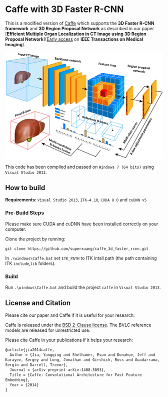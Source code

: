 # Caffe with 3D Faster R-CNN
This is a modified version of [Caffe](https://github.com/BVLC/caffe) which supports the **3D Faster R-CNN framework** and **3D Region Proposal Network** as described in our paper [**Efficient Multiple Organ Localization in CT Image using 3D Region Proposal Network**]([Early access](http://doi.org/10.1109/TMI.2019.2894854) on **IEEE Transactions on Medical Imaging**).

<img src="./workflow.png"/>

This code has been compiled and passed on `Windows 7 (64 bits)` using `Visual Studio 2013`.

## How to build

**Requirements**: `Visual Studio 2013`, `ITK-4.10`, `CUDA 8.0` and `cuDNN v5`

### Pre-Build Steps
Please make sure CUDA and cuDNN have been installed correctly on your computer.

Clone the project by running:
```
git clone https://github.com/superxuang/caffe_3d_faster_rcnn.git
```

In `.\windows\Caffe.bat` set `ITK_PATH` to ITK intall path (the path containing ITK `include`,`lib` folders).

### Build
Run `.\windows\Caffe.bat` and build the project `caffe` in `Visual Studio 2013`.

## License and Citation

Please cite our paper and Caffe if it is useful for your research:

Caffe is released under the [BSD 2-Clause license](https://github.com/BVLC/caffe/blob/master/LICENSE).
The BVLC reference models are released for unrestricted use.

Please cite Caffe in your publications if it helps your research:

    @article{jia2014caffe,
      Author = {Jia, Yangqing and Shelhamer, Evan and Donahue, Jeff and Karayev, Sergey and Long, Jonathan and Girshick, Ross and Guadarrama, Sergio and Darrell, Trevor},
      Journal = {arXiv preprint arXiv:1408.5093},
      Title = {Caffe: Convolutional Architecture for Fast Feature Embedding},
      Year = {2014}
    }